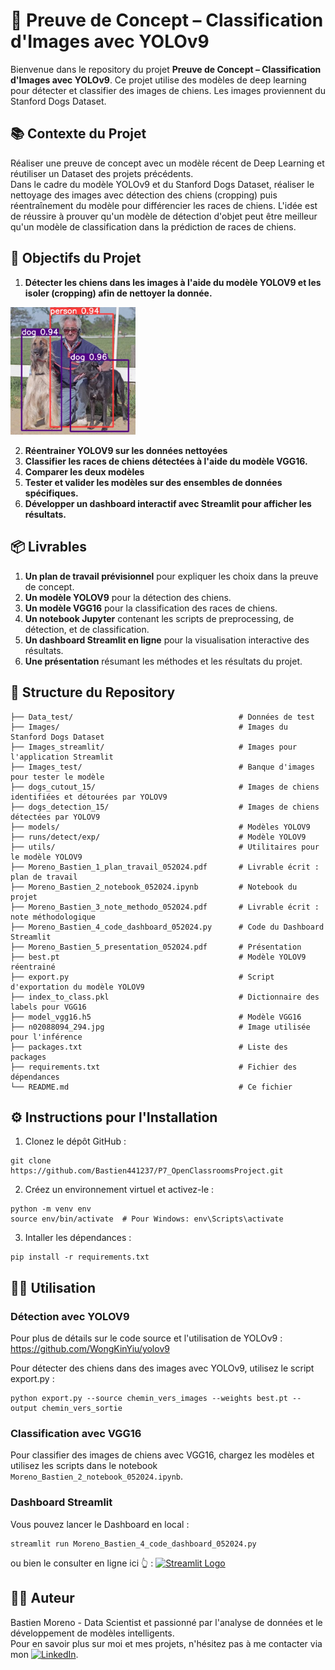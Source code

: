 # 🐶 Preuve de Concept – Classification d'Images avec YOLOv9

Bienvenue dans le repository du projet **Preuve de Concept – Classification d'Images avec YOLOv9**. Ce projet utilise des modèles de deep learning pour détecter et classifier des images de chiens. Les images proviennent du Stanford Dogs Dataset.

## 📚 Contexte du Projet

Réaliser une preuve de concept avec un modèle récent de Deep Learning et réutiliser un Dataset des projets précédents.\
Dans le cadre du modèle YOLOv9 et du Stanford Dogs Dataset, réaliser le nettoyage des images avec détection des chiens (cropping) puis réentraînement du modèle pour différencier les races de chiens. L'idée est de réussire à prouver qu'un modèle de détection d'objet peut être meilleur qu'un modèle de classification dans la prédiction de races de chiens.  

## 🎯 Objectifs du Projet

1. **Détecter les chiens dans les images à l'aide du modèle YOLOV9 et les isoler (cropping) afin de nettoyer la donnée.**
<img src="https://github.com/Bastien441237/P7_OpenClassroomsProject/blob/main/n02088094_294.jpg" alt="Image d'Inférence" width="200"/>

2. **Réentrainer YOLOV9 sur les données nettoyées**
3. **Classifier les races de chiens détectées à l'aide du modèle VGG16.**
4. **Comparer les deux modèles**
5. **Tester et valider les modèles sur des ensembles de données spécifiques.**
6. **Développer un dashboard interactif avec Streamlit pour afficher les résultats.**

## 📦 Livrables

1. **Un plan de travail prévisionnel** pour expliquer les choix dans la preuve de concept.
2. **Un modèle YOLOV9** pour la détection des chiens.
2. **Un modèle VGG16** pour la classification des races de chiens.
3. **Un notebook Jupyter** contenant les scripts de preprocessing, de détection, et de classification.
4. **Un dashboard Streamlit en ligne** pour la visualisation interactive des résultats.
5. **Une présentation** résumant les méthodes et les résultats du projet.

## 📂 Structure du Repository

```plaintext
├── Data_test/                                     # Données de test
├── Images/                                        # Images du Stanford Dogs Dataset
├── Images_streamlit/                              # Images pour l'application Streamlit
├── Images_test/                                   # Banque d'images pour tester le modèle
├── dogs_cutout_15/                                # Images de chiens identifiées et détourées par YOLOV9
├── dogs_detection_15/                             # Images de chiens détectées par YOLOV9
├── models/                                        # Modèles YOLOV9
├── runs/detect/exp/                               # Modèle YOLOV9
├── utils/                                         # Utilitaires pour le modèle YOLOV9
├── Moreno_Bastien_1_plan_travail_052024.pdf       # Livrable écrit : plan de travail
├── Moreno_Bastien_2_notebook_052024.ipynb         # Notebook du projet
├── Moreno_Bastien_3_note_methodo_052024.pdf       # Livrable écrit : note méthodologique
├── Moreno_Bastien_4_code_dashboard_052024.py      # Code du Dashboard Streamlit
├── Moreno_Bastien_5_presentation_052024.pdf       # Présentation
├── best.pt                                        # Modèle YOLOV9 réentrainé
├── export.py                                      # Script d'exportation du modèle YOLOV9
├── index_to_class.pkl                             # Dictionnaire des labels pour VGG16
├── model_vgg16.h5                                 # Modèle VGG16
├── n02088094_294.jpg                              # Image utilisée pour l'inférence
├── packages.txt                                   # Liste des packages
├── requirements.txt                               # Fichier des dépendances
└── README.md                                      # Ce fichier
```

## ⚙️ Instructions pour l'Installation
1. Clonez le dépôt GitHub :
```
git clone https://github.com/Bastien441237/P7_OpenClassroomsProject.git
```

2. Créez un environnement virtuel et activez-le :
```
python -m venv env
source env/bin/activate  # Pour Windows: env\Scripts\activate
```

3. Intaller les dépendances : 
```
pip install -r requirements.txt
```

## 🧑‍💻 Utilisation
### Détection avec YOLOV9

Pour plus de détails sur le code source et l'utilisation de YOLOv9 :
https://github.com/WongKinYiu/yolov9

Pour détecter des chiens dans des images avec YOLOv9, utilisez le script export.py :
```
python export.py --source chemin_vers_images --weights best.pt --output chemin_vers_sortie
```

### Classification avec VGG16
Pour classifier des images de chiens avec VGG16, chargez les modèles et utilisez les scripts dans le notebook `Moreno_Bastien_2_notebook_052024.ipynb`.

### Dashboard Streamlit
Vous pouvez lancer le Dashboard en local : 
```
streamlit run Moreno_Bastien_4_code_dashboard_052024.py
```

ou bien le consulter en ligne ici 👆 : [![Streamlit Logo](https://img.shields.io/badge/Streamlit-%23FF4B4B.svg?logo=streamlit&logoColor=white)](https://dashboard-yolov9.streamlit.app/
)

## 👨‍💻 Auteur
Bastien Moreno - Data Scientist et passionné par l'analyse de données et le développement de modèles intelligents.\
Pour en savoir plus sur moi et mes projets, n'hésitez pas à me contacter via mon [![LinkedIn](https://img.shields.io/badge/LinkedIn-%230077B5.svg?logo=linkedin&logoColor=white)](https://www.linkedin.com/in/bastien-moreno441237/).